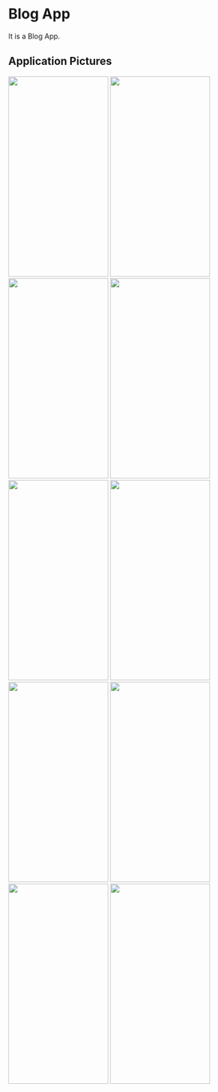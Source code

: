 # Blog App

It is a Blog App.

## Application Pictures

<img src="https://user-images.githubusercontent.com/50717631/154847885-e67c8f30-f933-4c32-b62d-24b9d92f8852.png" width="200" height="400"> <img src="https://user-images.githubusercontent.com/50717631/154847886-fbe82c27-3896-49e5-949c-94a6a69bed38.png" width="200" height="400"> <img src="https://user-images.githubusercontent.com/50717631/154847888-d8dec126-7e18-40d1-ac16-f969b1aaa60a.png" width="200" height="400"> <img src="https://user-images.githubusercontent.com/50717631/154847893-7857f40f-72ca-4db7-a4b6-36d12e655646.png" width="200" height="400"> <img src="https://user-images.githubusercontent.com/50717631/154847894-21d1bf14-9f3b-47ca-8ec0-368d8b8b2e47.png" width="200" height="400"> <img src="https://user-images.githubusercontent.com/50717631/154847895-bec6ff14-6245-429a-87aa-10ef5ff46582.png" width="200" height="400"> <img src="https://user-images.githubusercontent.com/50717631/154847897-35fee433-fa68-41ff-9713-ae6a4ec005a2.png" width="200" height="400"> <img src="https://user-images.githubusercontent.com/50717631/154847899-fa9a262d-60d3-41e3-b12c-7bcd965abf6d.png" width="200" height="400"> <img src="https://user-images.githubusercontent.com/50717631/154847900-9f3d813d-4904-4437-97ca-de99dff188f1.png" width="200" height="400"> <img src="https://user-images.githubusercontent.com/50717631/154847902-94094b67-cd27-4cc4-81c0-1e35800e086d.png" width="200" height="400">
